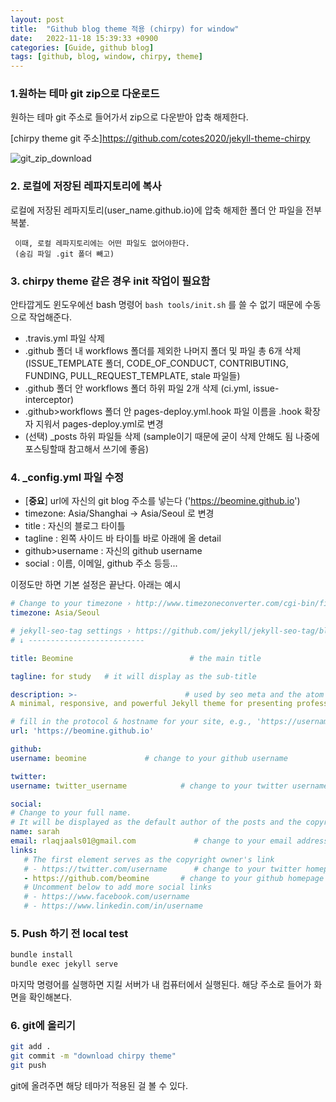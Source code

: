 ```yaml
---
layout: post
title:  "Github blog theme 적용 (chirpy) for window"
date:   2022-11-18 15:39:33 +0900
categories: [Guide, github blog]
tags: [github, blog, window, chirpy, theme]
---
```


### **1.원하는 테마 git zip으로 다운로드**
   원하는 테마 git 주소로 들어가서 zip으로 다운받아 압축 해제한다.
    
   [chirpy theme git 주소]https://github.com/cotes2020/jekyll-theme-chirpy 
   
   ![git_zip_download](https://user-images.githubusercontent.com/118417247/202658890-20e7a5fa-6127-44a3-9a54-c9203cb08251.png)
     
### **2. 로컬에 저장된 레파지토리에 복사**  
   로컬에 저장된 레파지토리(user_name.github.io)에 압축 해제한 폴더 안 파일을 전부 복붙.
     
     이때, 로컬 레파지토리에는 어떤 파일도 없어야한다.
     (숨김 파일 .git 폴더 빼고)
  
### **3. chirpy theme 같은 경우 init 작업이 필요함**
  안타깝게도 윈도우에선 bash 명령어 
  `bash tools/init.sh` 를 쓸 수 없기 때문에 수동으로 작업해준다.

  - .travis.yml 파일 삭제
  - .github 폴더 내 workflows 폴더를 제외한 나머지 폴더 및 파일 총 6개 삭제 (ISSUE_TEMPLATE 폴더, CODE_OF_CONDUCT, CONTRIBUTING, FUNDING, PULL_REQUEST_TEMPLATE, stale 파일들)
  - .github 폴더 안 workflows 폴더 하위 파일 2개 삭제 (ci.yml, issue-interceptor)
  - .github>workflows 폴더 안 pages-deploy.yml.hook 파일 이름을 .hook 확장자 지워서 pages-deploy.yml로 변경
  - (선택) _posts 하위 파일들 삭제 (sample이기 때문에 굳이 삭제 안해도 됨 나중에 포스팅할때 참고해서 쓰기에 좋음)
     
### **4. _config.yml 파일 수정**  
 - [**중요**] url에 자신의 git blog 주소를 넣는다 ('https://beomine.github.io')
 - timezone: Asia/Shanghai -> Asia/Seoul 로 변경
 - title : 자신의 블로그 타이틀
 - tagline : 왼쪽 사이드 바 타이틀 바로 아래에 올 detail
 - github>username : 자신의 github username
 - social : 이름, 이메일, github 주소 등등...
 
이정도만 하면 기본 설정은 끝난다. 아래는 예시

```yml
# Change to your timezone › http://www.timezoneconverter.com/cgi-bin/findzone/findzone
timezone: Asia/Seoul

# jekyll-seo-tag settings › https://github.com/jekyll/jekyll-seo-tag/blob/master/docs/usage.md
# ↓ --------------------------

title: Beomine                          # the main title

tagline: for study   # it will display as the sub-title

description: >-                        # used by seo meta and the atom feed
A minimal, responsive, and powerful Jekyll theme for presenting professional writing.

# fill in the protocol & hostname for your site, e.g., 'https://username.github.io'
url: 'https://beomine.github.io'

github:
username: beomine             # change to your github username

twitter:
username: twitter_username            # change to your twitter username

social:
# Change to your full name.
# It will be displayed as the default author of the posts and the copyright owner in the Footer
name: sarah
email: rlaqjaals01@gmail.com             # change to your email address
links:
   # The first element serves as the copyright owner's link
   # - https://twitter.com/username      # change to your twitter homepage
   - https://github.com/beomine       # change to your github homepage
   # Uncomment below to add more social links
   # - https://www.facebook.com/username
   # - https://www.linkedin.com/in/username

   ```

### **5. Push 하기 전 local test**

``` bash
bundle install
bundle exec jekyll serve
```
마지막 명령어를 실행하면 지킬 서버가 내 컴퓨터에서 실행된다.
해당 주소로 들어가 화면을 확인해본다.

### **6. git에 올리기**

``` bash
git add .
git commit -m "download chirpy theme"
git push
```
git에 올려주면 해당 테마가 적용된 걸 볼 수 있다.


